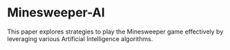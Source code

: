 # Minesweeper-AI
This paper explores strategies to play the Minesweeper game effectively by leveraging various Artificial Intelligence algorithms.
